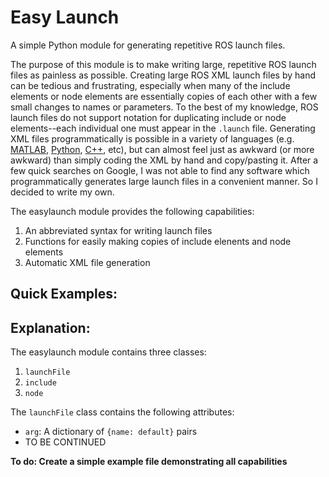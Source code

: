 # Easy Launch
A simple Python module for generating repetitive ROS launch files.

The purpose of this module is to make writing large, repetitive ROS launch files as painless as possible. 
Creating large ROS XML launch files by hand can be tedious and frustrating, especially when many of the include elements or node
elements are essentially copies of each other with a few small changes to names or parameters. 
To the best of my knowledge, ROS launch files do not support notation for duplicating include or node elements--each individual
one must appear in the `.launch` file.
Generating XML files
programmatically is possible in a variety of languages (e.g. [MATLAB](https://www.mathworks.com/help/matlab/ref/xmlwrite.html),
[Python](https://docs.python.org/3/library/xml.etree.elementtree.html#xml.etree.ElementTree.ElementTree.write),
[C++](https://stackoverflow.com/questions/303371/whats-the-easiest-way-to-generate-xml-in-c), etc), but can almost feel just as
awkward (or more awkward) than simply coding the XML by hand and copy/pasting it.
After a few quick searches on Google, I was not able to find any software which programmatically generates large launch files in
a convenient manner. So I decided to write my own.

The easylaunch module provides the following capabilities:
1. An abbreviated syntax for writing launch files
2. Functions for easily making copies of include elenents and node elements
3. Automatic XML file generation

## Quick Examples:


## Explanation:

The easylaunch module contains three classes:
1. `launchFile`
2. `include`
3. `node`

The `launchFile` class contains the following attributes:
* `arg`: A dictionary of `{name: default}` pairs
* TO BE CONTINUED

**To do: Create a simple example file demonstrating all capabilities**
